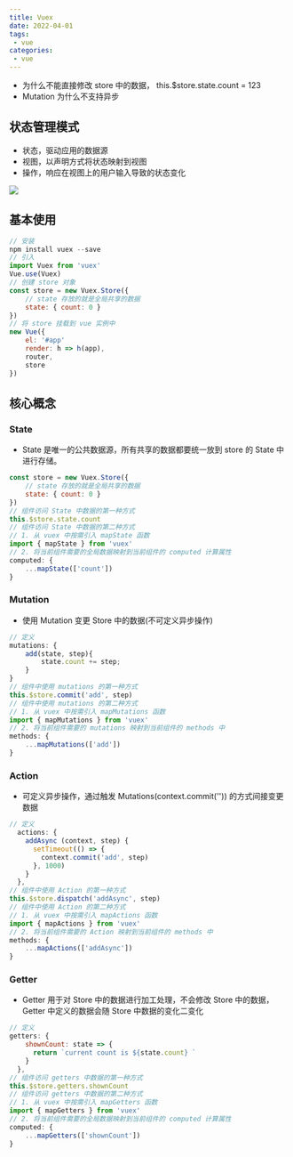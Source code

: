 ```yaml
---
title: Vuex
date: 2022-04-01
tags:
 - vue
categories:
 - vue
---
```


- 为什么不能直接修改 store 中的数据， this.$store.state.count = 123
- Mutation 为什么不支持异步

## 状态管理模式

- 状态，驱动应用的数据源
- 视图，以声明方式将状态映射到视图
- 操作，响应在视图上的用户输入导致的状态变化

<image src='./images/vuex-1.png'>

## 基本使用

```js
// 安装
npm install vuex --save
// 引入
import Vuex from 'vuex'
Vue.use(Vuex)
// 创建 store 对象
const store = new Vuex.Store({
    // state 存放的就是全局共享的数据
    state: { count: 0 }
})
// 将 store 挂载到 vue 实例中
new Vue({
    el: '#app'
    render: h => h(app),
    router,
    store
})
```

## 核心概念

### State

- State 是唯一的公共数据源，所有共享的数据都要统一放到 store 的 State 中进行存储。

```js
const store = new Vuex.Store({
    // state 存放的就是全局共享的数据
    state: { count: 0 }
})
// 组件访问 State 中数据的第一种方式
this.$store.state.count
// 组件访问 State 中数据的第二种方式
// 1. 从 vuex 中按需引入 mapState 函数
import { mapState } from 'vuex'
// 2. 将当前组件需要的全局数据映射到当前组件的 computed 计算属性
computed: {
    ...mapState(['count'])
}
```

### Mutation

- 使用 Mutation 变更 Store 中的数据(不可定义异步操作)

```js
// 定义
mutations: {
    add(state, step){
        state.count += step;
    }
}
// 组件中使用 mutations 的第一种方式
this.$store.commit('add', step)
// 组件中使用 mutations 的第二种方式
// 1. 从 vuex 中按需引入 mapMutations 函数
import { mapMutations } from 'vuex'
// 2. 将当前组件需要的 mutations 映射到当前组件的 methods 中
methods: {
    ...mapMutations(['add'])
}
```

### Action

- 可定义异步操作，通过触发 Mutations(context.commit('')) 的方式间接变更数据

```js
// 定义
  actions: {
    addAsync (context, step) {
      setTimeout(() => {
        context.commit('add', step)
      }, 1000)
    }
  },
// 组件中使用 Action 的第一种方式
this.$store.dispatch('addAsync', step)
// 组件中使用 Action 的第二种方式
// 1. 从 vuex 中按需引入 mapActions 函数
import { mapActions } from 'vuex'
// 2. 将当前组件需要的 Action 映射到当前组件的 methods 中
methods: {
    ...mapActions(['addAsync'])
}
```

### Getter

- Getter 用于对 Store 中的数据进行加工处理，不会修改 Store 中的数据，Getter 中定义的数据会随 Store 中数据的变化二变化

```js
// 定义
getters: {
    shownCount: state => {
      return `current count is ${state.count} `
    }
  },
// 组件访问 getters 中数据的第一种方式
this.$store.getters.shownCount
// 组件访问 getters 中数据的第二种方式
// 1. 从 vuex 中按需引入 mapGetters 函数
import { mapGetters } from 'vuex'
// 2. 将当前组件需要的全局数据映射到当前组件的 computed 计算属性
computed: {
    ...mapGetters(['shownCount'])
}
```
